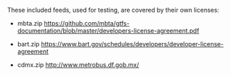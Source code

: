 These included feeds, used for testing, are covered by their own licenses:

- mbta.zip
https://github.com/mbta/gtfs-documentation/blob/master/developers-license-agreement.pdf

- bart.zip
https://www.bart.gov/schedules/developers/developer-license-agreement

- cdmx.zip
http://www.metrobus.df.gob.mx/


